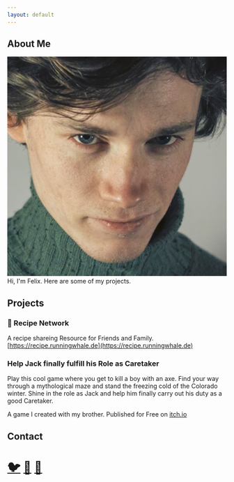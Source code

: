 ```yaml
---
layout: default
---
```


## About Me
<img class="profile-picture" src="meevilquad.jpg">
Hi, I'm Felix. 
Here are some of my projects.

## Projects

### 🌮 Recipe Network
A recipe shareing Resource for Friends and Family.
[https://recipe.runningwhale.de](https://recipe.runningwhale.de) 

### Help Jack finally fulfill his Role as Caretaker
Play this cool game where you get to kill a boy with an axe. Find your way through a mythological maze and stand the freezing cold of the Colorado winter. Shine in the role as Jack and help him finally carry out his duty as a good Caretaker.

A game I created with my brother.
Published for Free on [itch.io](https://funwithaxes.itch.io/help-jack-finally-fulfill-his-role-as-caretaker) 

## Contact
# [🐦](https://twitter.com/reiskeksultd) [🐙](https://github.com/thereiskeks) [👔](https://www.linkedin.com/in/felix-baral-a3453a146/)

